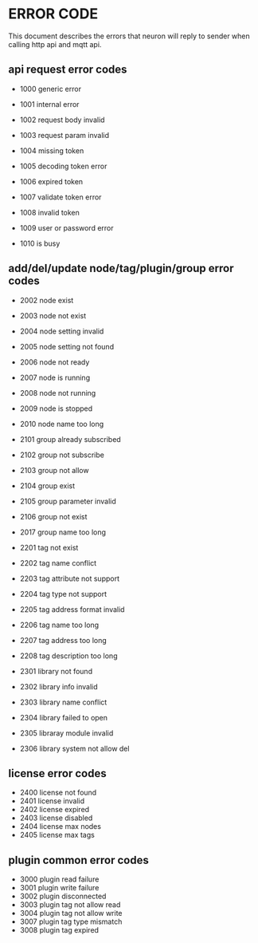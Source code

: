 # ERROR CODE

This document describes the errors that neuron will reply to sender when calling http api and mqtt api.

## api request error codes

* 1000 generic error

* 1001 internal error

* 1002    request body invalid
* 1003    request param invalid
* 1004    missing token
* 1005    decoding token error
* 1006    expired token
* 1007    validate token error
* 1008    invalid token
* 1009    user or password error
* 1010    is busy

## add/del/update node/tag/plugin/group error codes

* 2002    node exist
* 2003    node not exist
* 2004    node setting invalid
* 2005    node setting not found
* 2006    node not ready
* 2007    node is running
* 2008    node not running
* 2009    node is stopped
* 2010    node name too long

* 2101    group already subscribed
* 2102    group not subscribe
* 2103    group not allow
* 2104    group exist
* 2105    group parameter invalid
* 2106    group not exist
* 2017    group name too long

* 2201    tag not exist
* 2202    tag name conflict
* 2203    tag attribute not support
* 2204    tag type not support
* 2205    tag address format invalid
* 2206    tag name too long
* 2207    tag address too long
* 2208    tag description too long

* 2301    library not found
* 2302    library info invalid
* 2303    library name conflict
* 2304    library failed to open
* 2305    libraray module invalid
* 2306    library system not allow del

## license error codes

* 2400   license not found
* 2401   license invalid
* 2402   license expired
* 2403   license disabled
* 2404   license max nodes
* 2405   license max tags

## plugin common error codes

* 3000    plugin read failure
* 3001    plugin write failure
* 3002    plugin disconnected
* 3003    plugin tag not allow read
* 3004    plugin tag not allow write
* 3007    plugin tag type mismatch
* 3008    plugin tag expired
